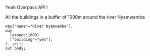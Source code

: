Yeah Overpass API !

All the buildings in a buffer of 1000m around the river Nyamwamba

```
way["name"="River Nyamwamba"];
way
  (around:1000)
  ["building"="yes"];
(._;>;);
out body;
```
